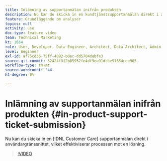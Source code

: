 ```yaml
---
title: Inlämning av supportanmälan inifrån produkten
description: Nu kan du skicka in en kundtjänstsupportanmälan direkt i användargränssnittet, vilket effektiviserar processen mot en lösning.
feature: Grundläggande om analyser
topics: null
activity: use
doc-type: feature video
team: Technical Marketing
kt: 1664
role: User, Developer, Data Engineer, Architect, Data Architect, Admin, Leader
level: Beginner
exl-id: af75cd36-75ff-4892-b8ec-dd5704dabfe3
source-git-commit: 32424f3f2b05952fe4df9ea91dcbe51684cee905
workflow-type: tm+mt
source-wordcount: '44'
ht-degree: 0%

---
```


# Inlämning av supportanmälan inifrån produkten {#in-product-support-ticket-submission}

Nu kan du skicka in en [!DNL Customer Care] supportanmälan direkt i användargränssnittet, vilket effektiviserar processen mot en lösning.

>[!VIDEO](https://video.tv.adobe.com/v/23133/?quality=12)
